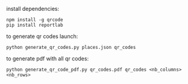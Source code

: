 install dependencies:
```
npm install -g qrcode
pip install reportlab
```

to generate qr codes launch:
```
python generate_qr_codes.py places.json qr_codes
```

to generate pdf with all qr codes:
```
python generate_qr_code_pdf.py qr_codes.pdf qr_codes <nb_columns> <nb_rows>
```